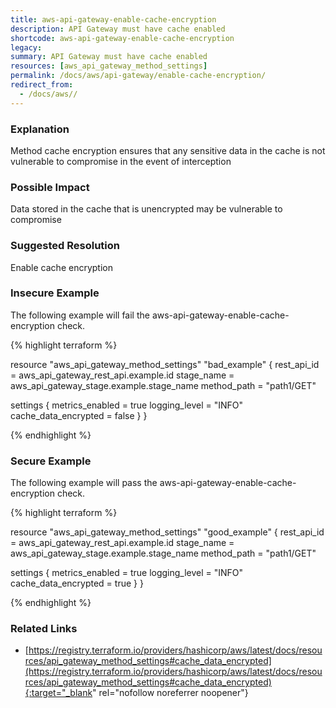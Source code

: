 ```yaml
---
title: aws-api-gateway-enable-cache-encryption
description: API Gateway must have cache enabled
shortcode: aws-api-gateway-enable-cache-encryption
legacy: 
summary: API Gateway must have cache enabled 
resources: [aws_api_gateway_method_settings] 
permalink: /docs/aws/api-gateway/enable-cache-encryption/
redirect_from: 
  - /docs/aws//
---
```


### Explanation

Method cache encryption ensures that any sensitive data in the cache is not vulnerable to compromise in the event of interception

### Possible Impact
Data stored in the cache that is unencrypted may be vulnerable to compromise

### Suggested Resolution
Enable cache encryption


### Insecure Example

The following example will fail the aws-api-gateway-enable-cache-encryption check.

{% highlight terraform %}

resource "aws_api_gateway_method_settings" "bad_example" {
  rest_api_id = aws_api_gateway_rest_api.example.id
  stage_name  = aws_api_gateway_stage.example.stage_name
  method_path = "path1/GET"

  settings {
    metrics_enabled = true
    logging_level   = "INFO"
    cache_data_encrypted = false
  }
}

{% endhighlight %}



### Secure Example

The following example will pass the aws-api-gateway-enable-cache-encryption check.

{% highlight terraform %}

resource "aws_api_gateway_method_settings" "good_example" {
  rest_api_id = aws_api_gateway_rest_api.example.id
  stage_name  = aws_api_gateway_stage.example.stage_name
  method_path = "path1/GET"

  settings {
    metrics_enabled = true
    logging_level   = "INFO"
    cache_data_encrypted = true
  }
}

{% endhighlight %}



### Related Links


- [https://registry.terraform.io/providers/hashicorp/aws/latest/docs/resources/api_gateway_method_settings#cache_data_encrypted](https://registry.terraform.io/providers/hashicorp/aws/latest/docs/resources/api_gateway_method_settings#cache_data_encrypted){:target="_blank" rel="nofollow noreferrer noopener"}


